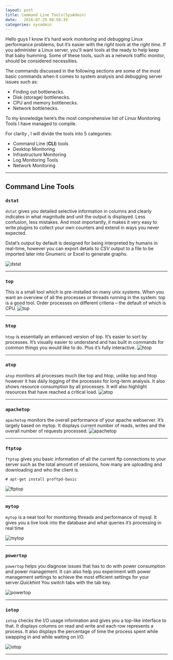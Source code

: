 ```yaml
---
layout: post
title: Command Line Tools(SysAdmin)
date:   2016-07-29 08:50:39  
categories: sysadmin
---
```


Hello guys I know it’s hard work *monitoring* and *debugging* Linux performance problems, but it’s easier with the *right tools* at the *right time*. If you administer a Linux server, you'll want tools at the ready to help keep that baby humming. Some of these tools, such as a network traffic monitor, should be considered necessities. 

The commands discussed in the following sections are some of the most basic commands when it comes to system analysis and debugging server issues such as:

- Finding out bottlenecks.
- Disk (storage) bottlenecks.
- CPU and memory bottlenecks.
- Network bottlenecks.

To my knowledge here’s the most comprehensive list of Linux Monitoring Tools I have managed to compile.

For clarity , I will divide the tools into 5 categories:
- Command Line (**CLI**) tools
- Desktop Monitoring
- Infrastructure Monitoring
- Log Monitoring Tools
- Network Monitoring

---

## Command Line Tools

### `dstat`
`dstat` gives you detailed selective information in columns and clearly indicates in what magnitude and unit the output is displayed. Less confusion, less mistakes. And most importantly, it makes it very easy to write plugins to collect your own counters and extend in ways you never expected.

Dstat’s output by default is designed for being interpreted by humans in real-time, however you can export details to *CSV* output to a file to be imported later into Gnumeric or Excel to generate graphs. 

![dstat](/assets/img/command_line_tools/dstat.png)

---

### `top`

This is a small tool which is pre-installed on many unix systems. When you want an overview of all the processes or threads running in the system: top is a good tool. Order processes on different criteria – the default of which is CPU.
![top](/assets/img/command_line_tools/top.png)

---

### `htop`
`htop` is essentially an enhanced version of top. It’s easier to sort by processes. It’s visually easier to understand and has built in commands for common things you would like to do. Plus it’s fully interactive.
![htop](/assets/img/command_line_tools/htop.png)

---

### `atop`
`atop` monitors all processes much like top and htop, unlike top and htop however it has daily logging of the processes for long-term analysis. It also shows resource consumption by all processes. It will also highlight resources that have reached a critical load.
![atop](/assets/img/command_line_tools/atop.png)

---

### `apachetop`
`apachetop` monitors the overall performance of your apache webserver. It’s largely based on mytop. It displays current number of reads, writes and the overall number of requests processed.
![apachetop](/assets/img/command_line_tools/apachetop.png)

---

### `ftptop`
`ftptop` gives you basic information of all the current ftp connections to your server such as the total amount of sessions, how many are uploading and downloading and who the client is.

	# apt-get install proftpd-basic  

![ftptop](/assets/img/command_line_tools/ftptop.png)

---

### `mytop`
`mytop` is a neat tool for monitoring threads and performance of mysql. It gives you a live look into the database and what queries it’s processing in real time

![mytop](/assets/img/command_line_tools/mytop.png)

---

### `powertop`
`powertop` helps you diagnose issues that has to do with power consumption and power management. It can also help you experiment with power management settings to achieve the most efficient settings for your server.*Quickhint* You switch tabs with the tab key.

![powertop](/assets/img/command_line_tools/powertop.png)

---

### `iotop`
`iotop` checks the I/O usage information and gives you a top-like interface to that. It displays columns on read and write and each row represents a process. It also displays the percentage of time the process spent while swapping in and while waiting on I/O.

	 
![iotop](/assets/img/command_line_tools/iotop.png)

--- 

